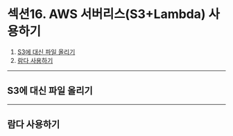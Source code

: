 # 섹션16. AWS 서버리스(S3+Lambda) 사용하기

1. [S3에 대신 파일 올리기](#s3에-대신-파일-올리기)
2. [람다 사용하기](#람다-사용하기)

---

## S3에 대신 파일 올리기

---

## 람다 사용하기